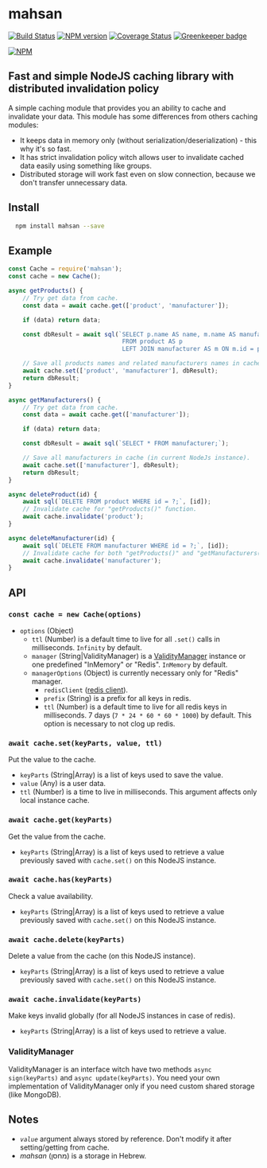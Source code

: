 # mahsan

[![Build Status](https://travis-ci.org/Trax-retail/mahsan.svg?branch=master)](https://travis-ci.org/Trax-retail/mahsan) [![NPM version](https://badge.fury.io/js/mahsan.svg)](http://badge.fury.io/js/mahsan) [![Coverage Status](https://coveralls.io/repos/github/Trax-retail/mahsan/badge.svg?branch=master)](https://coveralls.io/github/Trax-retail/mahsan?branch=master) [![Greenkeeper badge](https://badges.greenkeeper.io/Trax-retail/mahsan.svg)](https://greenkeeper.io/)

[![NPM](https://nodei.co/npm/mahsan.png?downloads=true&downloadRank=true&stars=true)](https://nodei.co/npm/mahsan/)

## Fast and simple NodeJS caching library with distributed invalidation policy

A simple caching module that provides you an ability to cache and invalidate your data. This module has some differences from others caching modules:

- It keeps data in memory only (without serialization/deserialization) - this why it's so fast.
- It has strict invalidation policy witch allows user to invalidate cached data easily using something like groups.
- Distributed storage will work fast even on slow connection, because we don't transfer unnecessary data.

## Install

```bash
  npm install mahsan --save
```

## Example

```js
const Cache = require('mahsan');
const cache = new Cache();

async getProducts() {
    // Try get data from cache.
    const data = await cache.get(['product', 'manufacturer']);

    if (data) return data;

    const dbResult = await sql(`SELECT p.name AS name, m.name AS manufacturer
                                FROM product AS p
                                LEFT JOIN manufacturer AS m ON m.id = p.manufacturer_id;`);

    // Save all products names and related manufacturers names in cache (in current NodeJs instance).
    await cache.set(['product', 'manufacturer'], dbResult);
    return dbResult;
}

async getManufacturers() {
    // Try get data from cache.
    const data = await cache.get(['manufacturer']);

    if (data) return data;

    const dbResult = await sql(`SELECT * FROM manufacturer;`);

    // Save all manufacturers in cache (in current NodeJs instance).
    await cache.set(['manufacturer'], dbResult);
    return dbResult;
}

async deleteProduct(id) {
    await sql(`DELETE FROM product WHERE id = ?;`, [id]);
    // Invalidate cache for "getProducts()" function.
    await cache.invalidate('product');
}

async deleteManufacturer(id) {
    await sql(`DELETE FROM manufacturer WHERE id = ?;`, [id]);
    // Invalidate cache for both "getProducts()" and "getManufacturers()" function.
    await cache.invalidate('manufacturer');
}

```

## API

### `const cache = new Cache(options)`

- `options` (Object)
    - `ttl` (Number) is a default time to live for all `.set()` calls in milliseconds. `Infinity` by default.
    - `manager` (String|ValidityManager) is a [ValidityManager](#validitymanager) instance or one predefined "InMemory" or "Redis". `InMemory` by default.
    - `managerOptions` (Object) is currently necessary only for "Redis" manager.
        - `redisClient` ([redis client](https://www.npmjs.com/package/redis)).
        - `prefix` (String) is a prefix for all keys in redis.
        - `ttl` (Number) is a default time to live for all redis keys in milliseconds. 7 days (`7 * 24 * 60 * 60 * 1000`) by default. This option is necessary to not clog up redis.

### `await cache.set(keyParts, value, ttl)`

Put the value to the cache.

- `keyParts` (String|Array) is a list of keys used to save the value.
- `value` (Any) is a user data.
- `ttl` (Number) is a time to live in milliseconds. This argument affects only local instance cache.

### `await cache.get(keyParts)`

Get the value from the cache.

- `keyParts` (String|Array) is a list of keys used to retrieve a value previously saved with `cache.set()` on this NodeJS instance.

### `await cache.has(keyParts)`

Check a value availability.

- `keyParts` (String|Array) is a list of keys used to retrieve a value previously saved with `cache.set()` on this NodeJS instance.

### `await cache.delete(keyParts)`

Delete a value from the cache (on this NodeJS instance).

- `keyParts` (String|Array) is a list of keys used to retrieve a value previously saved with `cache.set()` on this NodeJS instance.

### `await cache.invalidate(keyParts)`

Make keys invalid globally (for all NodeJS instances in case of redis).

- `keyParts` (String|Array) is a list of keys used to retrieve a value.

### ValidityManager

ValidityManager is an interface witch have two methods `async sign(keyParts)` and `async update(keyParts)`. You need your own implementation of ValidityManager only if you need custom shared storage (like MongoDB).

## Notes

- _`value`_ argument always stored by reference. Don't modify it after setting/getting from cache.
- _mahsan_ (מחסן) is a storage in Hebrew.
